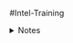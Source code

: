 #Intel-Training


<details><summary>Notes</summary>
<p>

##hello

<details><summary>Assignment</summary>
<p>

##night

